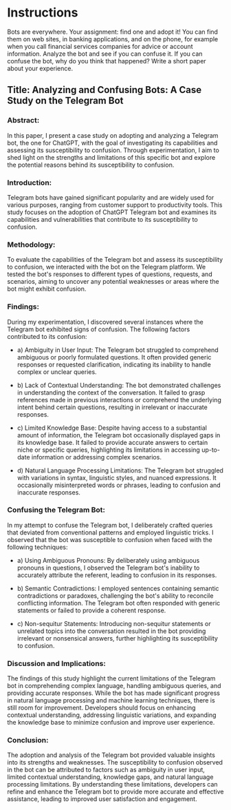 # Instructions

Bots are everywhere. Your assignment: find one and adopt it! You can find them on web sites, in banking applications, and on the phone, for example when you call financial services companies for advice or account information. Analyze the bot and see if you can confuse it. If you can confuse the bot, why do you think that happened? Write a short paper about your experience.

## Title: Analyzing and Confusing Bots: A Case Study on the Telegram Bot

### Abstract:

In this paper, I present a case study on adopting and analyzing a Telegram bot, the one for ChatGPT, with the goal of investigating its capabilities and assessing its susceptibility to confusion. Through experimentation, I aim to shed light on the strengths and limitations of this specific bot and explore the potential reasons behind its susceptibility to confusion.

### Introduction:

Telegram bots have gained significant popularity and are widely used for various purposes, ranging from customer support to productivity tools. This study focuses on the adoption of ChatGPT Telegram bot and examines its capabilities and vulnerabilities that contribute to its susceptibility to confusion.

### Methodology:

To evaluate the capabilities of the Telegram bot and assess its susceptibility to confusion, we interacted with the bot on the Telegram platform. We tested the bot's responses to different types of questions, requests, and scenarios, aiming to uncover any potential weaknesses or areas where the bot might exhibit confusion.

### Findings:

During my experimentation, I discovered several instances where the Telegram bot exhibited signs of confusion. The following factors contributed to its confusion:

- a) Ambiguity in User Input: The Telegram bot struggled to comprehend ambiguous or poorly formulated questions. It often provided generic responses or requested clarification, indicating its inability to handle complex or unclear queries.

- b) Lack of Contextual Understanding: The bot demonstrated challenges in understanding the context of the conversation. It failed to grasp references made in previous interactions or comprehend the underlying intent behind certain questions, resulting in irrelevant or inaccurate responses.

- c) Limited Knowledge Base: Despite having access to a substantial amount of information, the Telegram bot occasionally displayed gaps in its knowledge base. It failed to provide accurate answers to certain niche or specific queries, highlighting its limitations in accessing up-to-date information or addressing complex scenarios.

- d) Natural Language Processing Limitations: The Telegram bot struggled with variations in syntax, linguistic styles, and nuanced expressions. It occasionally misinterpreted words or phrases, leading to confusion and inaccurate responses.

### Confusing the Telegram Bot:

In my attempt to confuse the Telegram bot, I deliberately crafted queries that deviated from conventional patterns and employed linguistic tricks. I observed that the bot was susceptible to confusion when faced with the following techniques:
- a) Using Ambiguous Pronouns: By deliberately using ambiguous pronouns in questions, I observed the Telegram bot's inability to accurately attribute the referent, leading to confusion in its responses.

- b) Semantic Contradictions: I employed sentences containing semantic contradictions or paradoxes, challenging the bot's ability to reconcile conflicting information. The Telegram bot often responded with generic statements or failed to provide a coherent response.

- c) Non-sequitur Statements: Introducing non-sequitur statements or unrelated topics into the conversation resulted in the bot providing irrelevant or nonsensical answers, further highlighting its susceptibility to confusion.

### Discussion and Implications:

The findings of this study highlight the current limitations of the Telegram bot in comprehending complex language, handling ambiguous queries, and providing accurate responses. While the bot has made significant progress in natural language processing and machine learning techniques, there is still room for improvement. Developers should focus on enhancing contextual understanding, addressing linguistic variations, and expanding the knowledge base to minimize confusion and improve user experience.

### Conclusion:

The adoption and analysis of the Telegram bot provided valuable insights into its strengths and weaknesses. The susceptibility to confusion observed in the bot can be attributed to factors such as ambiguity in user input, limited contextual understanding, knowledge gaps, and natural language processing limitations. By understanding these limitations, developers can refine and enhance the Telegram bot to provide more accurate and effective assistance, leading to improved user satisfaction and engagement.






